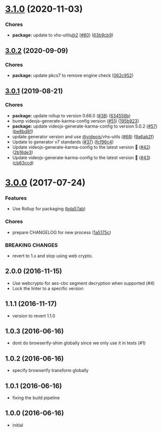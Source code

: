 <a name="3.1.0"></a>
# [3.1.0](https://github.com/videojs/aes-decrypter/compare/v3.0.2...v3.1.0) (2020-11-03)

### Chores

* **package:** update to vhs-utils[@2](https://github.com/2) ([#80](https://github.com/videojs/aes-decrypter/issues/80)) ([63b9cb9](https://github.com/videojs/aes-decrypter/commit/63b9cb9))

<a name="3.0.2"></a>
## [3.0.2](https://github.com/videojs/aes-decrypter/compare/v3.0.1...v3.0.2) (2020-09-09)

### Chores

* **package:** update pkcs7 to remove engine check ([062c952](https://github.com/videojs/aes-decrypter/commit/062c952))

<a name="3.0.1"></a>
## [3.0.1](https://github.com/videojs/aes-decrypter/compare/v3.0.0...v3.0.1) (2019-08-21)

### Chores

* **package:** update rollup to version 0.66.0 ([#38](https://github.com/videojs/aes-decrypter/issues/38)) ([634556b](https://github.com/videojs/aes-decrypter/commit/634556b))
* bump videojs-generate-karma-config version ([#51](https://github.com/videojs/aes-decrypter/issues/51)) ([195b923](https://github.com/videojs/aes-decrypter/commit/195b923))
* **package:** update videojs-generate-karma-config to version 5.0.2 ([#57](https://github.com/videojs/aes-decrypter/issues/57)) ([be8bd81](https://github.com/videojs/aes-decrypter/commit/be8bd81))
* update generator version and use [@videojs](https://github.com/videojs)/vhs-utils ([#68](https://github.com/videojs/aes-decrypter/issues/68)) ([9a6ab2f](https://github.com/videojs/aes-decrypter/commit/9a6ab2f))
* Update to generator v7 standards ([#37](https://github.com/videojs/aes-decrypter/issues/37)) ([fcf96c4](https://github.com/videojs/aes-decrypter/commit/fcf96c4))
* Update videojs-generate-karma-config to the latest version 🚀 ([#42](https://github.com/videojs/aes-decrypter/issues/42)) ([2b16de3](https://github.com/videojs/aes-decrypter/commit/2b16de3))
* Update videojs-generate-karma-config to the latest version 🚀 ([#43](https://github.com/videojs/aes-decrypter/issues/43)) ([cb63ccd](https://github.com/videojs/aes-decrypter/commit/cb63ccd))

<a name="3.0.0"></a>
# [3.0.0](https://github.com/videojs/aes-decrypter/compare/v2.0.0...v3.0.0) (2017-07-24)

### Features

* Use Rollup for packaging ([bda57ab](https://github.com/videojs/aes-decrypter/commit/bda57ab))

### Chores

* prepare CHANGELOG for new process ([1a5175c](https://github.com/videojs/aes-decrypter/commit/1a5175c))


### BREAKING CHANGES

* revert to 1.x and stop using web crypto.

## 2.0.0 (2016-11-15)
* Use webcrypto for aes-cbc segment decryption when supported (#4)
* Lock the linter to a specific version

## 1.1.1 (2016-11-17)
* version to revert 1.1.0

## 1.0.3 (2016-06-16)
* dont do browserify-shim globally since we only use it in tests (#1)

## 1.0.2 (2016-06-16)
* specify browserify transform globally

## 1.0.1 (2016-06-16)
* fixing the build pipeline

## 1.0.0 (2016-06-16)
* initial

